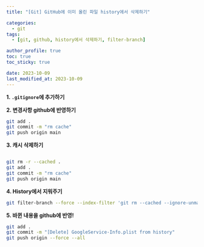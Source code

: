 ```yaml
---
title: "[Git] GitHub에 이미 올린 파일 history에서 삭제하기"

categories:
  - git
tags:
  - [git, github, history에서 삭제하기, filter-branch]

author_profile: true
toc: true
toc_sticky: true

date: 2023-10-09
last_modified_at: 2023-10-09
---
```


**1. `.gitignore`에 추가하기**

**2. 변경사항 github에 반영하기**

```bash
git add .
git commit -m "rm cache"
git push origin main
```

**3. 캐시 삭제하기**

```bash

git rm -r --cached .
git add .
git commit -m "rm cache"
git push origin main
```

**4. History에서 지워주기**

```bash
git filter-branch --force --index-filter 'git rm --cached --ignore-unmatch 경로/경로/파일명.확장자' --prune-empty --tag-name-filter cat -- --all
```

**5. 바뀐 내용을 github에 반영!**

```bash
git add .
git commit -m "[Delete] GoogleService-Info.plist from history"
git push origin --force --all
```
